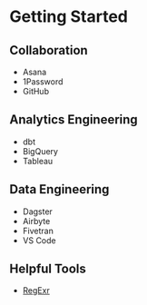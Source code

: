 # Getting Started

## Collaboration

- Asana
- 1Password
- GitHub

## Analytics Engineering

- dbt
- BigQuery
- Tableau

## Data Engineering

- Dagster
- Airbyte
- Fivetran
- VS Code

## Helpful Tools

- [RegExr](https://regexr.com/)
